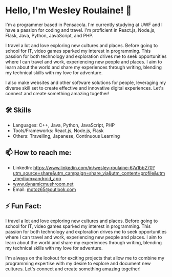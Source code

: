 
# Hello, I'm Wesley Roulaine! 👋
I'm a programmer based in Pensacola. I'm currently studying at UWF and I have a passion for coding and travel. I'm proficient in React.js, Node.js, Flask, Java, Python, JavaScript, and PHP.

I travel a lot and love exploring new cultures and places. Before going to school for IT, video games sparked my interest in programming. This passion for both technology and exploration drives me to seek opportunities where I can travel and work, experiencing new people and places. I aim to learn about the world and share my experiences through writing, blending my technical skills with my love for adventure.

I also make websites and other software solutions for people, leveraging my diverse skill set to create effective and innovative digital experiences. Let's connect and create something amazing together!

## 🛠 Skills
- Languages: C++, Java, Python, JavaScript, PHP
- Tools/Frameworks: React.js, Node.js, Flask
- Others: Travelling, Japanese, Continuous Learning 

## 📫 How to reach me:
- LinkedIn: https://www.linkedin.com/in/wesley-roulaine-67a1bb270?utm_source=share&utm_campaign=share_via&utm_content=profile&utm_medium=android_app
- www.dynamicmushroom.net
- Email: motoz65@outlook.com

## ⚡ Fun Fact:
I travel a lot and love exploring new cultures and places. Before going to school for IT, video games sparked my interest in programming. This passion for both technology and exploration drives me to seek opportunities where I can travel and work, experiencing new people and places. I aim to learn about the world and share my experiences through writing, blending my technical skills with my love for adventure.

I'm always on the lookout for exciting projects that allow me to combine my programming expertise with my desire to explore and document new cultures. Let's connect and create something amazing together!
